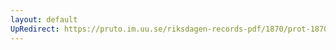 ```yaml
---
layout: default
UpRedirect: https://pruto.im.uu.se/riksdagen-records-pdf/1870/prot-1870--ak--217/prot-1870--ak--217_000.pdf
---
```


